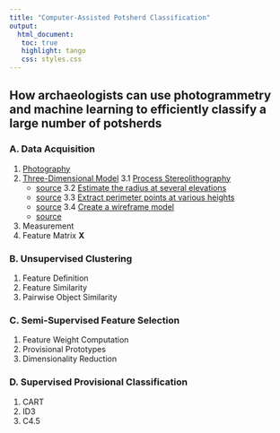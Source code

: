 ```yaml
---
title: "Computer-Assisted Potsherd Classification"
output:
  html_document:
   toc: true
   highlight: tango
   css: styles.css
---
```

## How archaeologists can use photogrammetry and machine learning to efficiently classify a large number of potsherds

### A. Data Acquisition
1. [Photography](./markdown/Part_A1.md)
2. [Three-Dimensional Model](./markdown/Part_A2.md)
3.1 [Process Stereolithography](./markdown/Part_A3_1.md)
    + [source](./R/Part_A3_1.R)
3.2 [Estimate the radius at several elevations](./markdown/step2.md)
    + [source](./R/step2.R)
3.3 [Extract perimeter points at various heights](./markdown/step3.md)
    + [source](./R/step3.R)
3.4 [Create a wireframe model](./markdown/step4.md)
    + [source](./R/step4.R)
5. Measurement
6. Feature Matrix **X**

### B. Unsupervised Clustering
1. Feature Definition
2. Feature Similarity
3. Pairwise Object Similarity

### C. Semi-Supervised Feature Selection
1. Feature Weight Computation
2. Provisional Prototypes
3. Dimensionality Reduction

### D. Supervised Provisional Classification
1. CART
2. ID3
3. C4.5
